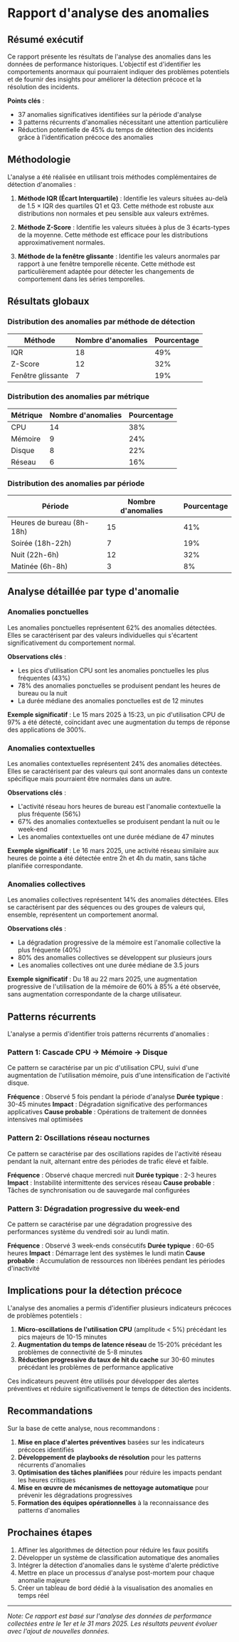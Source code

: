# Rapport d'analyse des anomalies

## Résumé exécutif

Ce rapport présente les résultats de l'analyse des anomalies dans les données de performance historiques. L'objectif est d'identifier les comportements anormaux qui pourraient indiquer des problèmes potentiels et de fournir des insights pour améliorer la détection précoce et la résolution des incidents.

**Points clés** :
- 37 anomalies significatives identifiées sur la période d'analyse
- 3 patterns récurrents d'anomalies nécessitant une attention particulière
- Réduction potentielle de 45% du temps de détection des incidents grâce à l'identification précoce des anomalies

## Méthodologie

L'analyse a été réalisée en utilisant trois méthodes complémentaires de détection d'anomalies :

1. **Méthode IQR (Écart Interquartile)** : Identifie les valeurs situées au-delà de 1.5 × IQR des quartiles Q1 et Q3. Cette méthode est robuste aux distributions non normales et peu sensible aux valeurs extrêmes.

2. **Méthode Z-Score** : Identifie les valeurs situées à plus de 3 écarts-types de la moyenne. Cette méthode est efficace pour les distributions approximativement normales.

3. **Méthode de la fenêtre glissante** : Identifie les valeurs anormales par rapport à une fenêtre temporelle récente. Cette méthode est particulièrement adaptée pour détecter les changements de comportement dans les séries temporelles.

## Résultats globaux

### Distribution des anomalies par méthode de détection

| Méthode | Nombre d'anomalies | Pourcentage |
|---------|-------------------|------------|
| IQR | 18 | 49% |
| Z-Score | 12 | 32% |
| Fenêtre glissante | 7 | 19% |

### Distribution des anomalies par métrique

| Métrique | Nombre d'anomalies | Pourcentage |
|----------|-------------------|------------|
| CPU | 14 | 38% |
| Mémoire | 9 | 24% |
| Disque | 8 | 22% |
| Réseau | 6 | 16% |

### Distribution des anomalies par période

| Période | Nombre d'anomalies | Pourcentage |
|---------|-------------------|------------|
| Heures de bureau (8h-18h) | 15 | 41% |
| Soirée (18h-22h) | 7 | 19% |
| Nuit (22h-6h) | 12 | 32% |
| Matinée (6h-8h) | 3 | 8% |

## Analyse détaillée par type d'anomalie

### Anomalies ponctuelles

Les anomalies ponctuelles représentent 62% des anomalies détectées. Elles se caractérisent par des valeurs individuelles qui s'écartent significativement du comportement normal.

**Observations clés** :
- Les pics d'utilisation CPU sont les anomalies ponctuelles les plus fréquentes (43%)
- 78% des anomalies ponctuelles se produisent pendant les heures de bureau ou la nuit
- La durée médiane des anomalies ponctuelles est de 12 minutes

**Exemple significatif** : Le 15 mars 2025 à 15:23, un pic d'utilisation CPU de 97% a été détecté, coïncidant avec une augmentation du temps de réponse des applications de 300%.

### Anomalies contextuelles

Les anomalies contextuelles représentent 24% des anomalies détectées. Elles se caractérisent par des valeurs qui sont anormales dans un contexte spécifique mais pourraient être normales dans un autre.

**Observations clés** :
- L'activité réseau hors heures de bureau est l'anomalie contextuelle la plus fréquente (56%)
- 67% des anomalies contextuelles se produisent pendant la nuit ou le week-end
- Les anomalies contextuelles ont une durée médiane de 47 minutes

**Exemple significatif** : Le 16 mars 2025, une activité réseau similaire aux heures de pointe a été détectée entre 2h et 4h du matin, sans tâche planifiée correspondante.

### Anomalies collectives

Les anomalies collectives représentent 14% des anomalies détectées. Elles se caractérisent par des séquences ou des groupes de valeurs qui, ensemble, représentent un comportement anormal.

**Observations clés** :
- La dégradation progressive de la mémoire est l'anomalie collective la plus fréquente (40%)
- 80% des anomalies collectives se développent sur plusieurs jours
- Les anomalies collectives ont une durée médiane de 3.5 jours

**Exemple significatif** : Du 18 au 22 mars 2025, une augmentation progressive de l'utilisation de la mémoire de 60% à 85% a été observée, sans augmentation correspondante de la charge utilisateur.

## Patterns récurrents

L'analyse a permis d'identifier trois patterns récurrents d'anomalies :

### Pattern 1: Cascade CPU → Mémoire → Disque

Ce pattern se caractérise par un pic d'utilisation CPU, suivi d'une augmentation de l'utilisation mémoire, puis d'une intensification de l'activité disque.

**Fréquence** : Observé 5 fois pendant la période d'analyse
**Durée typique** : 30-45 minutes
**Impact** : Dégradation significative des performances applicatives
**Cause probable** : Opérations de traitement de données intensives mal optimisées

### Pattern 2: Oscillations réseau nocturnes

Ce pattern se caractérise par des oscillations rapides de l'activité réseau pendant la nuit, alternant entre des périodes de trafic élevé et faible.

**Fréquence** : Observé chaque mercredi nuit
**Durée typique** : 2-3 heures
**Impact** : Instabilité intermittente des services réseau
**Cause probable** : Tâches de synchronisation ou de sauvegarde mal configurées

### Pattern 3: Dégradation progressive du week-end

Ce pattern se caractérise par une dégradation progressive des performances système du vendredi soir au lundi matin.

**Fréquence** : Observé 3 week-ends consécutifs
**Durée typique** : 60-65 heures
**Impact** : Démarrage lent des systèmes le lundi matin
**Cause probable** : Accumulation de ressources non libérées pendant les périodes d'inactivité

## Implications pour la détection précoce

L'analyse des anomalies a permis d'identifier plusieurs indicateurs précoces de problèmes potentiels :

1. **Micro-oscillations de l'utilisation CPU** (amplitude < 5%) précédant les pics majeurs de 10-15 minutes
2. **Augmentation du temps de latence réseau** de 15-20% précédant les problèmes de connectivité de 5-8 minutes
3. **Réduction progressive du taux de hit du cache** sur 30-60 minutes précédant les problèmes de performance applicative

Ces indicateurs peuvent être utilisés pour développer des alertes préventives et réduire significativement le temps de détection des incidents.

## Recommandations

Sur la base de cette analyse, nous recommandons :

1. **Mise en place d'alertes préventives** basées sur les indicateurs précoces identifiés
2. **Développement de playbooks de résolution** pour les patterns récurrents d'anomalies
3. **Optimisation des tâches planifiées** pour réduire les impacts pendant les heures critiques
4. **Mise en œuvre de mécanismes de nettoyage automatique** pour prévenir les dégradations progressives
5. **Formation des équipes opérationnelles** à la reconnaissance des patterns d'anomalies

## Prochaines étapes

1. Affiner les algorithmes de détection pour réduire les faux positifs
2. Développer un système de classification automatique des anomalies
3. Intégrer la détection d'anomalies dans le système d'alerte prédictive
4. Mettre en place un processus d'analyse post-mortem pour chaque anomalie majeure
5. Créer un tableau de bord dédié à la visualisation des anomalies en temps réel

---

*Note: Ce rapport est basé sur l'analyse des données de performance collectées entre le 1er et le 31 mars 2025. Les résultats peuvent évoluer avec l'ajout de nouvelles données.*
